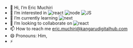 - 👋 Hi, I’m Eric Muchiri
- 👀 I’m interested in ![react](https://img.icons8.com/?size=100&id=wPohyHO_qO1a&format=png&color=000000) ![node](https://img.icons8.com/?size=100&id=hsPbhkOH4FMe&format=png&color=000000) ![JS](https://img.icons8.com/?size=100&id=112752&format=png&color=000000)
- 🌱 I’m currently learning ![next](https://img.icons8.com/?size=100&id=r2OarXWQc7B6&format=png&color=000000)
- 💞️ I’m looking to collaborate on ![react](https://img.icons8.com/?size=100&id=wPohyHO_qO1a&format=png&color=000000)
- 📫 How to reach me eric.muchiri@kangarudigitalhub.com
- 😄 Pronouns: Him,
- ⚡ 

<!---
muchiri-eric/muchiri-eric is a ✨ special ✨ repository because its `README.md` (this file) appears on your GitHub profile.
You can click the Preview link to take a look at your changes.
--->
